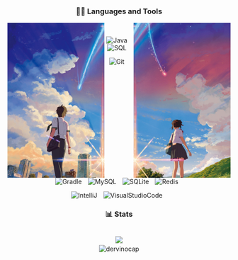 
<div align="center">
<h3>👨‍💻 Languages and Tools</h3>
  <p float="left">
    <img src="/images/left.png" height="350" align="left">
    <img src="/images/right.png" height="350" align="right">
  </p>
  <div align="center">
    <samp>
  <br>
    </samp>
</div>
<p>
  <img alt="Java" width="30px" style="padding-right:10px;" src="https://cdn.jsdelivr.net/gh/devicons/devicon/icons/java/java-original.svg"/>
  <img alt="SQL" width="30px" style="padding-right:10px;" src="https://cdn.jsdelivr.net/gh/devicons/devicon/icons/azuresqldatabase/azuresqldatabase-plain.svg">
</p>
<p>
  <img alt="Git" width="30px" style="padding-right:10px;" src="https://cdn.jsdelivr.net/gh/devicons/devicon/icons/git/git-original.svg"/>
  <img alt="Gradle" width="30px" style="padding-right:10px;" src="https://cdn.jsdelivr.net/gh/devicons/devicon/icons/gradle/gradle-original.svg"/>
  <img alt="MySQL" width="30px" style="padding-right:10px;" src="https://cdn.jsdelivr.net/gh/devicons/devicon/icons/mysql/mysql-original.svg"/>
  <img alt="SQLite" width="30px" style="padding-right:10px;" src="https://cdn.jsdelivr.net/gh/devicons/devicon/icons/sqlite/sqlite-original.svg"/>
  <img alt="Redis" width="30px" style="padding-right:10px;" src="https://cdn.jsdelivr.net/gh/devicons/devicon/icons/redis/redis-original.svg"/>
</p>
<p>
  <img alt="IntelliJ" width="30px" style="padding-right:10px;" src="https://cdn.jsdelivr.net/gh/devicons/devicon/icons/intellij/intellij-original.svg"/>
  <img alt="VisualStudioCode" width="30px" style="padding-right:10px;" src="https://cdn.jsdelivr.net/gh/devicons/devicon/icons/vscode/vscode-original.svg"/>
</p>
<div align="center">
<h3>📊 Stats</h3>
<samp>
  <br>
</samp>
  </div>
  <img width="100px" src="https://komarev.com/ghpvc/?username=dervinocap&style=flat-square&color=90acd0" />
  <br>
  <img align="center" src="https://github-readme-stats.vercel.app/api?username=dervinocap&show_icons=true&locale=en&theme=dracula&border_radius=15&hide_border=true&title_color=90acd0" alt="dervinocap" width="340" />
</div>
